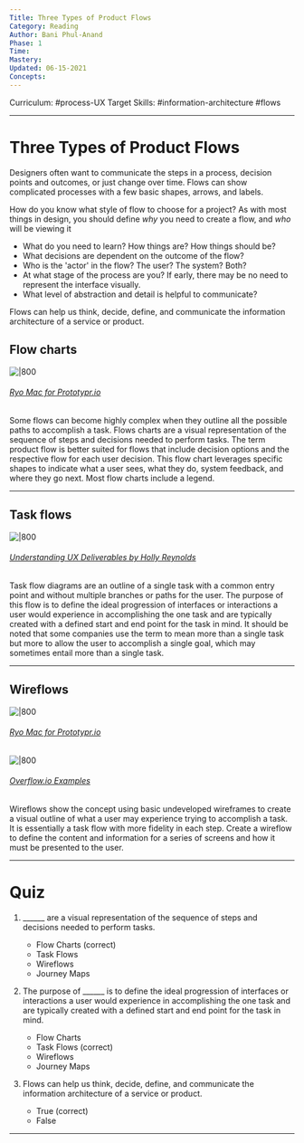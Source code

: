 ```yaml
---
Title: Three Types of Product Flows
Category: Reading
Author: Bani Phul-Anand
Phase: 1
Time: 
Mastery: 
Updated: 06-15-2021
Concepts: 
---
```

Curriculum: #process-UX 
Target Skills: #information-architecture #flows 

---
# Three Types of Product Flows
Designers often want to communicate the steps in a process, decision points and outcomes, or just change over time. Flows can show complicated processes with a few basic shapes, arrows, and labels. 

How do you know what style of flow to choose for a project? As with most things in design, you should define *why* you need to create a flow, and *who* will be viewing it
- What do you need to learn? How things are? How things should be? 
- What decisions are dependent on the outcome of the flow? 
- Who is the 'actor' in the flow? The user? The system? Both?
- At what stage of the process are you? If early, there may be no need to represent the interface visually. 
- What level of abstraction and detail is helpful to communicate? 

Flows can help us think, decide, define, and communicate the information architecture of a service or product. 

## Flow charts
![|800](https://prodesigncurriculum.s3.us-east-2.amazonaws.com/product-flow.png)
###### [Ryo Mac for Prototypr.io](https://blog.prototypr.io/ux-flows-and-why-theyre-so-confusing-26670b9089d4)
Some flows can become highly complex when they outline all the possible paths to accomplish a task. Flows charts are a visual representation of the sequence of steps and decisions needed to perform tasks. The term product flow is better suited for flows that include decision options and the respective flow for each user decision. This flow chart leverages specific shapes to indicate what a user sees, what they do, system feedback, and where they go next. Most flow charts include a legend.

---
## Task flows 
![|800](https://prodesigncurriculum.s3.us-east-2.amazonaws.com/task-flow-example.png)
###### [Understanding UX Deliverables by Holly Reynolds](https://uxdesign.cc/understanding-ux-deliverables-part-deux-e0767d8af145)

Task flow diagrams are an outline of a single task with a common entry point and without multiple branches or paths for the user. The purpose of this flow is to define the ideal progression of interfaces or interactions a user would experience in accomplishing the one task and are typically created with a defined start and end point for the task in mind. It should be noted that some companies use the term to mean more than a single task but more to allow the user to accomplish a single goal, which may sometimes entail more than a single task. 

---
## Wireflows
![|800](https://prodesigncurriculum.s3.us-east-2.amazonaws.com/wireflow-example-1.png)
###### [Ryo Mac for Prototypr.io](https://blog.prototypr.io/ux-flows-and-why-theyre-so-confusing-26670b9089d4)

![|800](https://prodesigncurriculum.s3.us-east-2.amazonaws.com/wireflow-example-2.png)
###### [Overflow.io Examples](https://overflow.io/examples/#early-stage-ideation)

Wireflows show the concept using basic undeveloped wireframes to create a visual outline of what a user may experience trying to accomplish a task. It is essentially a task flow with more fidelity in each step. Create a wireflow to define the content and information for a series of screens and how it must be presented to the user. 

---

# Quiz
1. ______ are a visual representation of the sequence of steps and decisions needed to perform tasks.
	- Flow Charts (correct)
	- Task Flows
	- Wireflows
	- Journey Maps

2. The purpose of ______ is to define the ideal progression of interfaces or interactions a user would experience in accomplishing the one task and are typically created with a defined start and end point for the task in mind. 
	- Flow Charts 
	- Task Flows (correct)
	- Wireflows
	- Journey Maps

3. Flows can help us think, decide, define, and communicate the information architecture of a service or product.
	- True (correct)
	- False

___